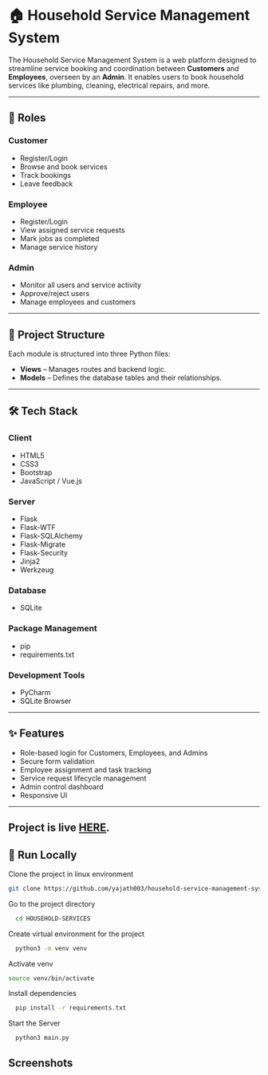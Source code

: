 # 🏠 Household Service Management System

The Household Service Management System is a web platform designed to streamline service booking and coordination between **Customers** and **Employees**, overseen by an **Admin**. It enables users to book household services like plumbing, cleaning, electrical repairs, and more.

---

## 👥 Roles

### Customer
- Register/Login
- Browse and book services
- Track bookings
- Leave feedback

### Employee
- Register/Login
- View assigned service requests
- Mark jobs as completed
- Manage service history

### Admin
- Monitor all users and service activity
- Approve/reject users
- Manage employees and customers

---

## 📁 Project Structure

Each module is structured into three Python files:

- **Views** – Manages routes and backend logic.
- **Models** – Defines the database tables and their relationships.

---

## 🛠 Tech Stack

### Client
- HTML5  
- CSS3  
- Bootstrap  
- JavaScript / Vue.js

### Server
- Flask  
- Flask-WTF  
- Flask-SQLAlchemy  
- Flask-Migrate  
- Flask-Security  
- Jinja2  
- Werkzeug

### Database
- SQLite

### Package Management
- pip  
- requirements.txt

### Development Tools
- PyCharm  
- SQLite Browser

---

## ✨ Features

- Role-based login for Customers, Employees, and Admins
- Secure form validation
- Employee assignment and task tracking
- Service request lifecycle management
- Admin control dashboard
- Responsive UI

---
## Project is live [HERE](https://household-services-same.onrender.com/).
## 🚀 Run Locally

Clone the project in linux environment 

```bash
git clone https://github.com/yajath003/household-service-management-system.git
```
Go to the project directory

```bash
  cd HOUSEHOLD-SERVICES
```
Create virtual environment for the project

```bash
  python3 -m venv venv
```
Activate venv

```bash
source venv/bin/activate
```

Install dependencies

```bash
  pip install -r requirements.txt
```

Start the Server

```bash
  python3 main.py
```

## Screenshots
